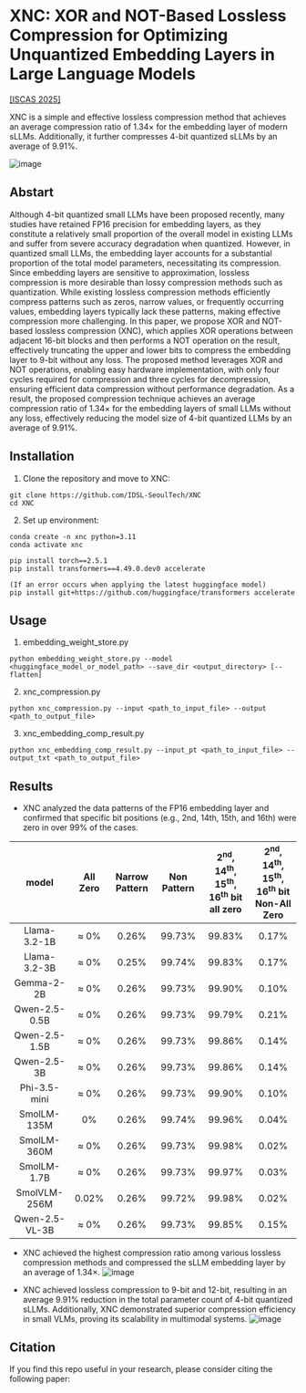 # XNC: XOR and NOT-Based Lossless Compression for Optimizing Unquantized Embedding Layers in Large Language Models
[[ISCAS 2025]](https://scholar.google.co.kr/schhp?hl=ko)

XNC is a simple and effective lossless compression method that achieves an average compression ratio of 1.34× for the embedding layer of modern sLLMs. Additionally, it further compresses 4-bit quantized sLLMs by an average of 9.91%.

![image](https://github.com/user-attachments/assets/bb39dda5-b5c8-4192-a740-936a5417ab63)

## Abstart
Although 4-bit quantized small LLMs have been proposed recently, many studies have retained FP16 precision for embedding layers, as they constitute a relatively small proportion of the overall model in existing LLMs and suffer from severe accuracy degradation when quantized. However, in quantized small LLMs, the embedding layer accounts for a substantial proportion of the total model parameters, necessitating its compression. Since embedding layers are sensitive to approximation, lossless compression is more desirable than lossy compression methods such as quantization. While existing lossless compression methods efficiently compress patterns such as zeros, narrow values, or frequently occurring values, embedding layers typically lack these patterns, making effective compression more challenging. In this paper, we propose XOR and NOT-based lossless compression (XNC), which applies XOR operations between adjacent 16-bit blocks and then performs a NOT operation on the result, effectively truncating the upper and lower bits to compress the embedding layer to 9-bit without any loss. The proposed method leverages XOR and NOT operations, enabling easy hardware implementation, with only four cycles required for compression and three cycles for decompression, ensuring efficient data compression without performance degradation. As a result, the proposed compression technique achieves an average compression ratio of 1.34× for the embedding layers of small LLMs without any loss, effectively reducing the model size of 4-bit quantized LLMs by an average of 9.91%.

## Installation
1. Clone the repository and move to XNC:
```
git clone https://github.com/IDSL-SeoulTech/XNC
cd XNC
```
2. Set up environment:
```
conda create -n xnc python=3.11
conda activate xnc

pip install torch==2.5.1
pip install transformers==4.49.0.dev0 accelerate

(If an error occurs when applying the latest huggingface model)
pip install git+https://github.com/huggingface/transformers accelerate

```
## Usage
1. embedding_weight_store.py
```
python embedding_weight_store.py --model <huggingface_model_or_model_path> --save_dir <output_directory> [--flatten]

```
2. xnc_compression.py
```
python xnc_compression.py --input <path_to_input_file> --output <path_to_output_file>
```
3. xnc_embedding_comp_result.py
```
python xnc_embedding_comp_result.py --input_pt <path_to_input_file> --output_txt <path_to_output_file>

```

## Results
- XNC analyzed the data patterns of the FP16 embedding layer and confirmed that specific bit positions (e.g., 2nd, 14th, 15th, and 16th) were zero in over 99% of the cases.

|model|All Zero|Narrow Pattern|Non Pattern|2<sup>nd</sup>, 14<sup>th</sup>, 15<sup>th</sup>, <br> 16<sup>th</sup> bit all zero|2<sup>nd</sup>, 14<sup>th</sup>, 15<sup>th</sup>,  <br> 16<sup>th</sup> bit Non-All Zero|
|:----------------:|:---:|:---:|:---:|:---:|:---:|
|Llama-3.2-1B|≈ 0%|0.26%|99.73%|99.83%|0.17%|
|Llama-3.2-3B|≈ 0%|0.25%|99.74%|99.83%|0.17%|
|Gemma-2-2B|≈ 0%|0.26%|99.73%|99.90%|0.10%|
|Qwen-2.5-0.5B|≈ 0%|0.26%|99.73%|99.79%|0.21%|
|Qwen-2.5-1.5B|≈ 0%|0.26%|99.73%|99.86%|0.14%|
|Qwen-2.5-3B|≈ 0%|0.26%|99.73%|99.86%|0.14%|
|Phi-3.5-mini|≈ 0%|0.26%|99.73%|99.90%|0.10%|
|SmolLM-135M|0%|0.26%|99.74%|99.96%|0.04%|
|SmolLM-360M|≈ 0%|0.26%|99.73%|99.98%|0.02%|
|SmolLM-1.7B|≈ 0%|0.26%|99.73%|99.97%|0.03%|
|SmolVLM-256M|0.02%|0.26%|99.72%|99.98%|0.02%|
|Qwen-2.5-VL-3B|≈ 0%|0.26%|99.73%|99.85%|0.15%|

- XNC achieved the highest compression ratio among various lossless compression methods and compressed the sLLM embedding layer by an average of 1.34×.
![image](https://github.com/user-attachments/assets/b5ed038e-b184-424a-bf31-fca4d0ef6466)

- XNC achieved lossless compression to 9-bit and 12-bit, resulting in an average 9.91% reduction in the total parameter count of 4-bit quantized sLLMs. Additionally, XNC demonstrated superior compression efficiency in small VLMs, proving its scalability in multimodal systems.
![image](https://github.com/user-attachments/assets/099e8af7-6c1d-41ab-b2a3-d3f555c772bb)


## Citation
If you find this repo useful in your research, please consider citing the following paper:
```
```
